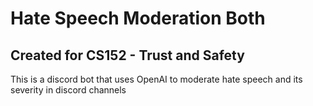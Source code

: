 # Hate Speech Moderation Both
## Created for CS152 - Trust and Safety

This is a discord bot that uses OpenAI to moderate hate speech and its severity in discord channels
